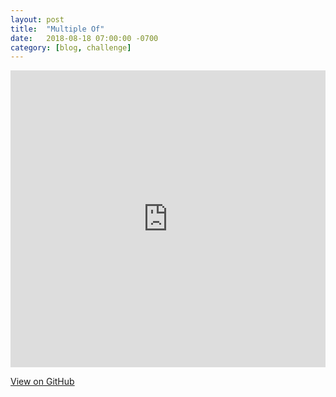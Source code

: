 ```yaml
---
layout: post
title:  "Multiple Of"
date:   2018-08-18 07:00:00 -0700
category: [blog, challenge]
---
```


<iframe width="100%" height="475" src="https://dotnetfiddle.net/Widget/2XtcdT" frameborder="0"></iframe>

<a href="https://github.com/jacobschellenberg/MultiplesOf" target="_blank">View on GitHub</a>